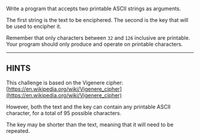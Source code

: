 Write a program that accepts two printable ASCII strings as arguments.

The first string is the text to be enciphered. The second is the key that will be used to encipher it.

Remember that only characters between `32` and `126` inclusive are printable. Your program should only produce and operate on printable characters.

-----------------
## HINTS

This challenge is based on the Vigenere cipher:  
[https://en.wikipedia.org/wiki/Vigenere_cipher](https://en.wikipedia.org/wiki/Vigenere_cipher)

However, both the text and the key can contain any printable ASCII character, for a total of 95 possible characters.

The key may be shorter than the text, meaning that it will need to be repeated.
